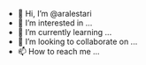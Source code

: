 - 👋 Hi, I’m @aralestari
- 👀 I’m interested in ...
- 🌱 I’m currently learning ...
- 💞️ I’m looking to collaborate on ...
- 📫 How to reach me ...

<!---
aralestari/aralestari is a ✨ special ✨ repository because its `README.md` (this file) appears on your GitHub profile.
You can click the Preview link to take a look at your changes.
--->

